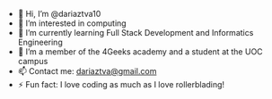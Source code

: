 - 👋 Hi, I’m @dariaztva10
- 👀 I’m interested in computing
- 🌱 I’m currently learning Full Stack Development and Informatics Engineering
- 💞️ I’m a member of the 4Geeks academy and a student at the UOC campus
- 📫 Contact me: dariaztva@gmail.com
- ⚡ Fun fact: I love coding as much as I love rollerblading!

<!---
dariaztva10/dariaztva10 is a ✨ special ✨ repository because its `README.md` (this file) appears on your GitHub profile.
You can click the Preview link to take a look at your changes.
--->
